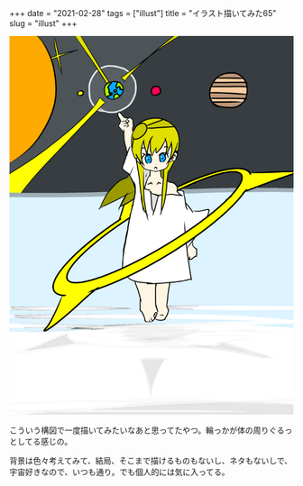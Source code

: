 +++
date = "2021-02-28"
tags = ["illust"]
title = "イラスト描いてみた65"
slug = "illust"
+++

![](/img/yui_65.png)

こういう構図で一度描いてみたいなあと思ってたやつ。輪っかが体の周りぐるっとしてる感じの。

背景は色々考えてみて、結局、そこまで描けるものもないし、ネタもないしで、宇宙好きなので、いつも通り。でも個人的には気に入ってる。

